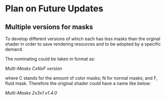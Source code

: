 # Plan on Future Updates
## Multiple versions for masks
To develop different versions of which each has less masks than the orginal shader in order to save rendering resources and to be adopted by a specific demand.

The nominating could be taken in format as:

_Multi-Masks CxNxF version_

where C stands for the amount of color masks; N for normal masks; and F, fluid mask. Therefore the original shader could have a name like below:

_Multi-Masks 2x3x1 v1.4.0_

